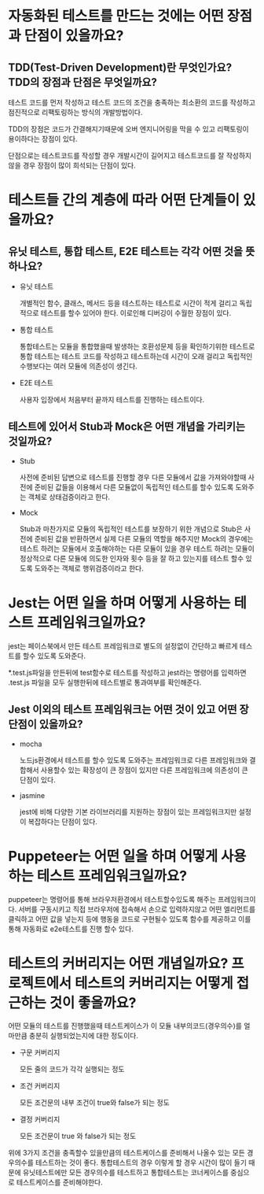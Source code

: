 # 자동화된 테스트를 만드는 것에는 어떤 장점과 단점이 있을까요?

## TDD(Test-Driven Development)란 무엇인가요? TDD의 장점과 단점은 무엇일까요?

테스트 코드를 먼저 작성하고 테스트 코드의 조건을 충족하는 최소환의 코드를 작성하고 점진적으로 리팩토링하는  방식의 개발방법이다. 

TDD의 장점은 코드가 간결해지기때문에 오버 엔지니어링을 막을 수 있고 리팩토링이 용이하다는 장점이 있다.

단점으로는 테스트코드를 작성할 경우 개발시간이 길어지고 테스트코드를 잘 작성하지 않을 경우 장점이 많이 희석되는 단점이 있다.

# 테스트들 간의 계층에 따라 어떤 단계들이 있을까요?

## 유닛 테스트, 통합 테스트, E2E 테스트는 각각 어떤 것을 뜻하나요?

- 유닛 테스트
    
    개별적인 함수, 클래스, 메서드 등을 테스트하는 테스트로 시간이 적게 걸리고 독립적으로 테스트를 할수 있어야 한다. 이로인해 디버깅이 수월한 장점이 있다.
    
- 통합 테스트
    
    통합테스트는 모듈을 통합했을때 발생하는 호환성문제 등을 확인하기위한 테스트로 통합 테스트는 테스트 코드를 작성하고 테스트하는데 시간이 오래 걸리고 독립적인 수행보다는 여러 모듈에 의존성이 생긴다. 
    
- E2E 테스트
    
    사용자 입장에서 처음부터 끝까지 테스트를 진행하는 테스트이다.
    

## 테스트에 있어서 Stub과 Mock은 어떤 개념을 가리키는 것일까요?

- Stub
    
    사전에 준비된 답변으로 테스트를 진행할 경우 다른 모듈에서 값을 가져와야할때 사전에 준비된 값들을 이용해서 다른 모듈없이 독립적인 테스트를 할수 있도록 도와주는 객체로 상태검증이라고 한다.
    
- Mock
    
    Stub과 마찬가지로 모듈의 독립적인 테스트를 보장하기 위한 개념으로 Stub은 사전에 준비된 값을 반환하면서 실제 다른 모듈의 역할을 해주지만 Mock의 경우에는 테스트 하려는 모듈에서 호출해야하는 다른 모듈이 있을 경우 테스트 하려는 모듈이 정상적으로 다른 모듈에 의도한 인자와 횟수 등을 잘 하고 있는지를 테스트 할수 있도록 도와주는 객체로 행위검증이라고 한다.
    

# Jest는 어떤 일을 하며 어떻게 사용하는 테스트 프레임워크일까요?

jest는 페이스북에서 만든 테스트 프레임워크로 별도의 설정없이 간단하고 빠르게 테스트를 할수 있도록 도와준다. 

*.test.js파일을 만든뒤에 test함수로 테스트를 작성하고 jest라는 명령어를 입력하면 .test.js 파일을 모두 실행한뒤에 테스트별로 통과여부를 확인해준다.

## Jest 이외의 테스트 프레임워크는 어떤 것이 있고 어떤 장단점이 있을까요?

- mocha
    
    노드js환경에서 테스트를 할수 있도록 도와주는 프레임워크로 다른 프레임워크와 결합해서 사용할수 있는 확장성이 큰 장점이 있지만 다른 프레임워크에 의존성이 큰 단점이 있다.
    
- jasmine
    
    jest에 비해 다양한 기본 라이브러리를 지원하는 장점이 있는 프레임워크지만 설정이 복잡하다는 단점이 있다.
    

# Puppeteer는 어떤 일을 하며 어떻게 사용하는 테스트 프레임워크일까요?

puppeteer는 명령어를 통해 브라우저환경에서 테스트할수있도록 해주는 프레임워크이다. 서버를 구동시키고 직접 브라우저에 접속해서 손으로 입력하지않고 어떤 엘리먼트를 클릭하고 어떤 값을 넣는지 등에 행동을 코드로 구현될수 있도록 함수를 제공하고 이를 통해 자동화로 e2e테스트를 진행 할수 있다.

# 테스트의 커버리지는 어떤 개념일까요? 프로젝트에서 테스트의 커버리지는 어떻게 접근하는 것이 좋을까요?

어떤 모듈의 테스트를 진행했을때 테스트케이스가 이 모듈 내부의코드(경우의수)를 얼마만큼 충분히 실행되었는지에 대한 정도이다.

- 구문 커버리지
    
    모든 줄의 코드가 각각 실행되는 정도
    
- 조건 커버리지
    
    모든 조건문의 내부 조건이 true와 false가 되는 정도
    
- 결정 커버리지
    
    모든 조건문이 true 와 false가 되는 정도
    

위에 3가지 조건을 충족할수 있을만큼의 테스트케이스를 준비해서 나올수 있는 모든 경우의수를 테스트하는 것이 좋다. 통합테스트의 경우 이렇게 할 경우 시간이 많이 들기 때문에 유닛테스트에만 모든 경우의수를 테스트하고 통합테스트는 코너케이스를 중심으로 테스트케이스를 준비해야한다.